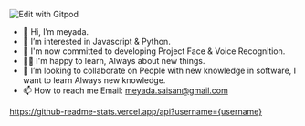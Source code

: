 ![Edit with Gitpod](https://www.codewars.com/users/meliy-meyada/badges/large)

 

- 👋 Hi, I’m meyada.
- 👀 I’m interested in Javascript & Python.
- 🌱 I'm now committed to developing Project Face & Voice Recognition. 
- 👩‍💻 I'm happy to learn, Always about new things.
- 💞️ I’m looking to collaborate on People with new knowledge in software,
I want to learn Always new knowledge.
- 📫 How to reach me Email: meyada.saisan@gmail.com

https://github-readme-stats.vercel.app/api?username={username}
